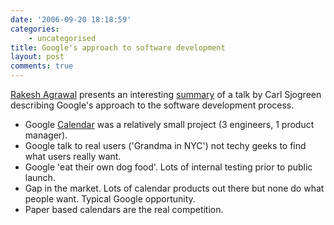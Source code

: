 ```yaml
---
date: '2006-09-20 18:18:59'
categories:
    - uncategorised
title: Google's approach to software development
layout: post
comments: true
---
```

[Rakesh Agrawal](http://rake.sh/blog/) presents an interesting
[summary](http://rake.sh/blog/2006/09/14/the-road-to-google-calendar/)
of a talk by Carl Sjogreen describing Google's approach to the software
development process.

-   Google [Calendar](http://calendar.google.com/) was a relatively
    small project (3 engineers, 1 product manager).
-   Google talk to real users ('Grandma in NYC') not techy geeks to find
    what users really want.
-   Google 'eat their own dog food'. Lots of internal testing prior to
    public launch.
-   Gap in the market. Lots of calendar products out there but none do
    what people want. Typical Google opportunity.
-   Paper based calendars are the real competition.

